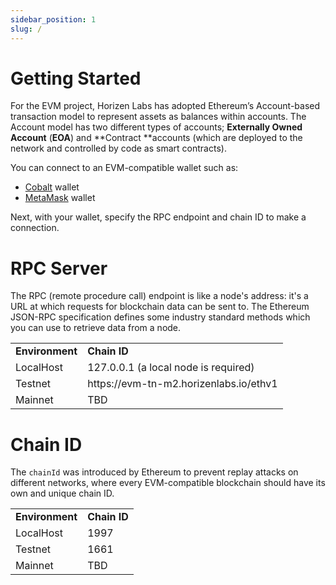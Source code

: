 ```yaml
---
sidebar_position: 1
slug: /
---
```


# Getting Started

For the EVM project, Horizen Labs has adopted Ethereum’s Account-based transaction model to represent assets as balances within accounts. The Account model has two different types of accounts; **Externally Owned Account** (**EOA**) and **Contract **accounts (which are deployed to the network and controlled by code as smart contracts).

You can connect to an EVM-compatible wallet such as:



* [Cobalt](https://tokenmint.global) wallet 
* [MetaMask](https://metamask.io) wallet 

Next, with your wallet, specify the RPC endpoint and chain ID to make a connection.


# RPC Server

The RPC (remote procedure call) endpoint is like a node's address: it's a URL at which requests for blockchain data can be sent to. The Ethereum JSON-RPC specification defines some industry standard methods which you can use to retrieve data from a node.


<table>
  <tr>
   <td><strong>Environment</strong>
   </td>
   <td><strong>Chain ID</strong>
   </td>
  </tr>
  <tr>
   <td>LocalHost
   </td>
   <td>127.0.0.1 (a local node is required)
   </td>
  </tr>
  <tr>
   <td>Testnet
   </td>
   <td>https://evm-tn-m2.horizenlabs.io/ethv1
   </td>
  </tr>
  <tr>
   <td>Mainnet
   </td>
   <td>TBD
   </td>
  </tr>
</table>



# Chain ID

The `chainId` was introduced by Ethereum to prevent replay attacks on different networks, where every EVM-compatible blockchain should have its own and unique chain ID.


<table>
  <tr>
   <td><strong>Environment</strong>
   </td>
   <td><strong>Chain ID</strong>
   </td>
  </tr>
  <tr>
   <td>LocalHost
   </td>
   <td>1997
   </td>
  </tr>
  <tr>
   <td>Testnet
   </td>
   <td>1661
   </td>
  </tr>
  <tr>
   <td>Mainnet
   </td>
   <td>TBD
   </td>
  </tr>
</table>
